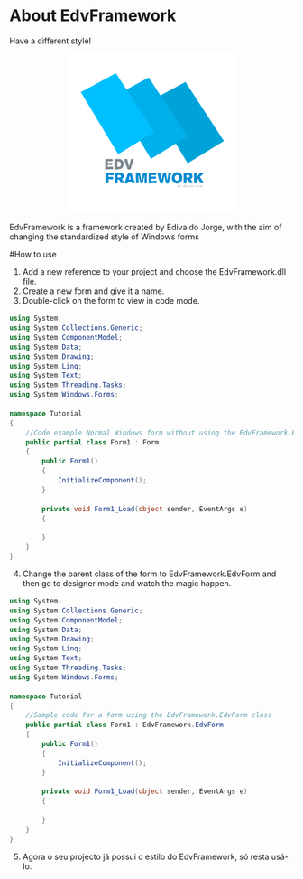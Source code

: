 # About EdvFramework
Have a different style!
<p align="center">
  <img src="logo_description.png" alt="Logo" width="300px"/>
</p>
EdvFramework is a framework created by Edivaldo Jorge, with the aim of changing the standardized style of Windows forms

#How to use
1. Add a new reference to your project and choose the EdvFramework.dll file.
2. Create a new form and give it a name.
3. Double-click on the form to view in code mode.

```csharp
using System;
using System.Collections.Generic;
using System.ComponentModel;
using System.Data;
using System.Drawing;
using System.Linq;
using System.Text;
using System.Threading.Tasks;
using System.Windows.Forms;

namespace Tutorial
{
    //Code example Normal Windows form without using the EdvFramework.EdvForm class
    public partial class Form1 : Form
    {
        public Form1()
        {
            InitializeComponent();
        }

        private void Form1_Load(object sender, EventArgs e)
        {

        }
    }
}
```

4. Change the parent class of the form to EdvFramework.EdvForm and then go to designer mode and watch the magic happen.
```csharp
using System;
using System.Collections.Generic;
using System.ComponentModel;
using System.Data;
using System.Drawing;
using System.Linq;
using System.Text;
using System.Threading.Tasks;
using System.Windows.Forms;

namespace Tutorial
{
    //Sample code for a form using the EdvFramework.EdvForm class
    public partial class Form1 : EdvFramework.EdvForm
    {
        public Form1()
        {
            InitializeComponent();
        }

        private void Form1_Load(object sender, EventArgs e)
        {

        }
    }
}
```

5. Agora o seu projecto já possui o estilo do EdvFramework, só resta usá-lo.
